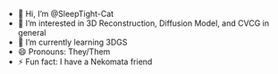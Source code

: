 - 👋 Hi, I’m @SleepTight-Cat
- 👀 I’m interested in 3D Reconstruction, Diffusion Model, and CVCG in general
- 🌱 I’m currently learning 3DGS
- 😄 Pronouns: They/Them
- ⚡ Fun fact: I have a Nekomata friend

<!---
SleepTight-Cat/SleepTight-Cat is a ✨ special ✨ repository because its `README.md` (this file) appears on your GitHub profile.
You can click the Preview link to take a look at your changes.
--->
